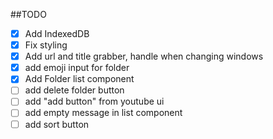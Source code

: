 ##TODO

- [x] Add IndexedDB
- [x] Fix styling
- [x] Add url and title grabber, handle when changing windows
- [x] add emoji input for folder
- [x] Add Folder list component
- [ ] add delete folder button
- [ ] add "add button" from youtube ui
- [ ] add empty message in list component
- [ ] add sort button
